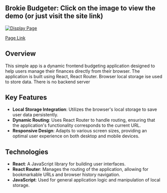 ## Brokie Budgeter: Click on the image to view the demo (or just visit the site link)

[![Display Page](BUDGETERPHOTO.png)](https://youtu.be/mWdGPfmdGUI)

[Page Link](https://sprightly-squirrel-ce575f.netlify.app/?index)

## Overview

This simple app is a dynamic frontend budgeting application designed to help users manage their finances directly from their browser. The application is built using React, React Router. Browser local storage ise used to store data. There is no backend server

## Key Features

- **Local Storage Integration**: Utilizes the browser's local storage to save user data persistently.
- **Dynamic Routing**: Uses React Router to handle routing, ensuring that the application's functionality corresponds to the current URL.
- **Responsive Design**: Adapts to various screen sizes, providing an optimal user experience on both desktop and mobile devices.

## Technologies

- **React**: A JavaScript library for building user interfaces.
- **React Router**: Manages the routing of the application, allowing for bookmarkable URLs and browser history navigation.
- **JavaScript**: Used for general application logic and manipulation of local storage.




